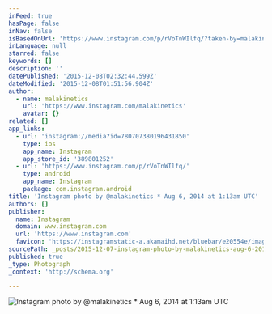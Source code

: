 ```yaml
---
inFeed: true
hasPage: false
inNav: false
isBasedOnUrl: 'https://www.instagram.com/p/rVoTnWIlfq/?taken-by=malakinetics'
inLanguage: null
starred: false
keywords: []
description: ''
datePublished: '2015-12-08T02:32:44.599Z'
dateModified: '2015-12-08T01:51:56.904Z'
author:
  - name: malakinetics
    url: 'https://www.instagram.com/malakinetics'
    avatar: {}
related: []
app_links:
  - url: 'instagram://media?id=780707380196431850'
    type: ios
    app_name: Instagram
    app_store_id: '389801252'
  - url: 'https://www.instagram.com/p/rVoTnWIlfq/'
    type: android
    app_name: Instagram
    package: com.instagram.android
title: 'Instagram photo by @malakinetics * Aug 6, 2014 at 1:13am UTC'
authors: []
publisher:
  name: Instagram
  domain: www.instagram.com
  url: 'https://www.instagram.com'
  favicon: 'https://instagramstatic-a.akamaihd.net/bluebar/e20554e/images/ico/favicon.ico'
sourcePath: _posts/2015-12-07-instagram-photo-by-malakinetics-aug-6-2014-at-113am-utc.md
published: true
_type: Photograph
_context: 'http://schema.org'

---
```

![Instagram photo by @malakinetics * Aug 6, 2014 at 1:13am UTC](https://s3-us-west-2.amazonaws.com/the-grid-img/p/98df360203a974e7b0bde508a3ea1000fc88a902.jpg)